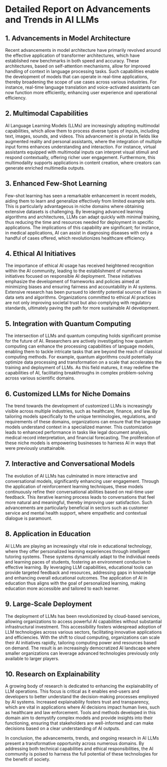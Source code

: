 # Detailed Report on Advancements and Trends in AI LLMs 

## 1. Advancements in Model Architecture
Recent advancements in model architecture have primarily revolved around the effective application of transformer architectures, which have established new benchmarks in both speed and accuracy. These architectures, based on self-attention mechanisms, allow for improved handling of context in language processing tasks. Such capabilities enable the development of models that can operate in real-time applications, thereby broadening the scope of use cases across various industries. For instance, real-time language translation and voice-activated assistants can now function more efficiently, enhancing user experience and operational efficiency.

## 2. Multimodal Capabilities
AI Language Learning Models (LLMs) are increasingly adopting multimodal capabilities, which allow them to process diverse types of inputs, including text, images, sounds, and videos. This advancement is pivotal in fields like augmented reality and personal assistants, where the integration of multiple input forms enhances understanding and interaction. For instance, virtual assistants equipped with multimodal inputs can interpret visual stimuli and respond contextually, offering richer user engagement. Furthermore, this multimodality supports applications in content creation, where creators can generate enriched multimedia outputs.

## 3. Enhanced Few-Shot Learning
Few-shot learning has seen a remarkable enhancement in recent models, aiding them to learn and generalize effectively from limited example sets. This is particularly advantageous in niche domains where obtaining extensive datasets is challenging. By leveraging advanced learning algorithms and architectures, LLMs can adapt quickly with minimal training, thus reducing the time and resources needed for deployment in specific applications. The implications of this capability are significant; for instance, in medical applications, AI can assist in diagnosing diseases with only a handful of cases offered, which revolutionizes healthcare efficiency.

## 4. Ethical AI Initiatives
The importance of ethical AI usage has received heightened recognition within the AI community, leading to the establishment of numerous initiatives focused on responsible AI deployment. These initiatives emphasize the development of frameworks and policies aimed at minimizing biases and ensuring fairness and accountability in AI systems. Extensive research has been pursued to identify potential sources of bias in data sets and algorithms. Organizations committed to ethical AI practices are not only improving societal trust but also complying with regulatory standards, ultimately paving the path for more sustainable AI development.

## 5. Integration with Quantum Computing
The intersection of LLMs and quantum computing holds significant promise for the future of AI. Researchers are actively investigating how quantum computing can enhance the processing capabilities of language models, enabling them to tackle intricate tasks that are beyond the reach of classical computing methods. For example, quantum algorithms could potentially optimize data processing and transformation on a scale that accelerates the training and deployment of LLMs. As this field matures, it may redefine the capabilities of AI, facilitating breakthroughs in complex problem-solving across various scientific domains.

## 6. Customized LLMs for Niche Domains
The trend towards the development of customized LLMs is increasingly visible across multiple industries, such as healthcare, finance, and law. By tailoring models specifically to the unique terminologies, regulations, and requirements of these domains, organizations can ensure that the language models understand context in a specialized manner. This customization leads to enhanced performance in tasks like legal document analysis, medical record interpretation, and financial forecasting. The proliferation of these niche models is empowering businesses to harness AI in ways that were previously unattainable.

## 7. Interactive and Conversational Models
The evolution of AI LLMs has culminated in more interactive and conversational models, significantly enhancing user engagement. Through the application of reinforcement learning techniques, these models continuously refine their conversational abilities based on real-time user feedback. This iterative learning process leads to conversations that feel more natural and meaningful, thereby improving user satisfaction. Such advancements are particularly beneficial in sectors such as customer service and mental health support, where empathetic and contextual dialogue is paramount.

## 8. Application in Education
AI LLMs are playing an increasingly vital role in educational technology, where they offer personalized learning experiences through intelligent tutoring systems. These systems dynamically adapt to the individual needs and learning paces of students, fostering an environment conducive to effective learning. By leveraging LLM capabilities, educational tools can provide targeted feedback and resources, addressing gaps in knowledge and enhancing overall educational outcomes. The application of AI in education thus aligns with the goal of personalized learning, making education more accessible and tailored to each learner.

## 9. Large-Scale Deployment
The deployment of LLMs has been revolutionized by cloud-based services, allowing organizations to access powerful AI capabilities without substantial infrastructural investment. This accessibility fosters widespread adoption of LLM technologies across various sectors, facilitating innovative applications and efficiencies. With the shift to cloud computing, organizations can scale their AI initiatives rapidly, tailoring computing power and resources based on demand. The result is an increasingly democratized AI landscape where smaller organizations can leverage advanced technologies previously only available to larger players.

## 10. Research on Explainability
A growing body of research is dedicated to enhancing the explainability of LLM operations. This focus is critical as it enables end-users and developers to better understand the decision-making processes employed by AI systems. Increased explainability fosters trust and transparency, which are vital in applications where AI decisions impact human lives, such as healthcare and law enforcement. Tools and methods developed in this domain aim to demystify complex models and provide insights into their functioning, ensuring that stakeholders are well-informed and can make decisions based on a clear understanding of AI outputs. 

In conclusion, the advancements, trends, and ongoing research in AI LLMs present a transformative opportunity across numerous domains. By addressing both technical capabilities and ethical responsibilities, the AI community is poised to harness the full potential of these technologies for the benefit of society.